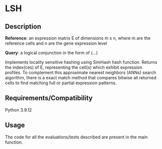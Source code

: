 # LSH

## Description
**Reference**: an expression matrix E of dimensions m x n, where m are the reference cells and n are the gene expression level

**Query**: a logical conjunction in the form of (...)

Implements locality sensitive hashing using SimHash hash function. Returns the index(ces) of E, representing the cell(s) which exhibit expression profiles. To complement this approximate nearest neighbors (ANNs) search algorithm, there is a exact match method that compares bitwise all returned cells to find matching full or partial expression patterns.

## Requirements/Compatibility
Python 3.9.12

## Usage
The code for all the evaluations/tests described are present in the main function. 
